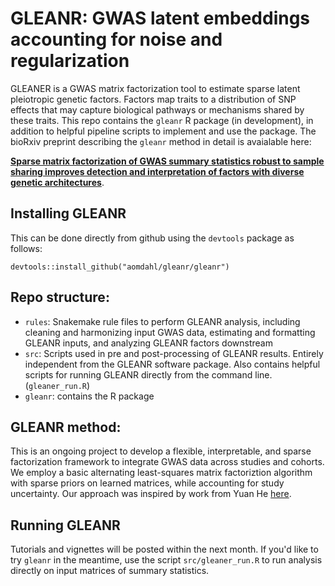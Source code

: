 # GLEANR: GWAS latent embeddings accounting for noise and regularization
GLEANER is a GWAS matrix factorization tool to estimate sparse latent pleiotropic genetic factors. Factors map traits to a distribution of SNP effects that may capture biological pathways or mechanisms shared by these traits.
This repo contains the `gleanr` R package (in development), in addition to helpful pipeline scripts to implement and use the package.
The bioRxiv preprint describing the `gleanr` method in detail is avaialable here:

[**Sparse matrix factorization of GWAS summary statistics robust to sample sharing improves detection and interpretation of factors with diverse genetic architectures**](https://www.biorxiv.org/content/10.1101/2024.11.12.623313v1).


## Installing GLEANR
This can be done directly from github using the  `devtools` package as follows:
```
devtools::install_github("aomdahl/gleanr/gleanr")
```

## Repo structure:
 - `rules`: Snakemake rule files to perform GLEANR analysis, including cleaning and harmonizing input GWAS data, estimating and formatting GLEANR inputs, and analyzing GLEANR factors downstream
 - `src`: Scripts used in pre and post-processing of GLEANR results. Entirely independent from the GLEANR software package. Also contains helpful scripts for running GLEANR directly from the command line.(`gleaner_run.R`)
 - `gleanr`: contains the R package
## GLEANR method:
This is an ongoing project to develop a flexible, interpretable, and sparse factorization framework to integrate GWAS data across studies and cohorts. We employ a basic alternating least-squares matrix factoriztion algorithm with sparse priors on learned matrices, while accounting for study uncertainty.
Our approach was inspired by work from Yuan He [here](https://github.com/heyuan7676/ts_eQTLs).

## Running GLEANR
Tutorials and vignettes will be posted within the next month. If you'd like to try `gleanr` in the meantime, use the script `src/gleaner_run.R` to run analysis directly on input matrices of summary statistics.
